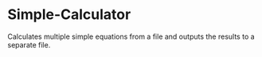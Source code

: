 # Simple-Calculator
Calculates multiple simple equations from a file and outputs the results to a separate file.


